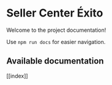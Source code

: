 # Seller Center Éxito

Welcome to the project documentation!

Use `npm run docs` for easier navigation.

## Available documentation

[[index]]

